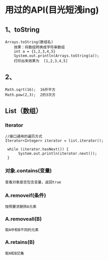 # 用过的API(目光短浅ing)

## 1、toString
```
Arrays.toString(数组名)
	效果：将数组转换成字符串数组
	int a = {1,2,3,4,5}
	System.out.println(Arrays.toString(a));
	打印出来效果为  [1,2,3,4,5]
```

## 2、
```
Math.sqrt(16);  16开平方
Math.pow(2,3);  2的3次方
```

## List（数组）

### Iterator

```
//接口通用的遍历方式
Iterator<Integer> iterator = list.iterator();

 while (iterator.hasNext()) {
      System.out.println(iterator.next());
 }
```

### 对象.contains(变量)

```
查看对象是否包含变量，返回true
```

### A.removeif(条件)

```
按照要求删除A元素
```

### A.removeall(B)

```
取A中和B不同的元素
```

### A.retains(B)

```
取A和B交集
```

